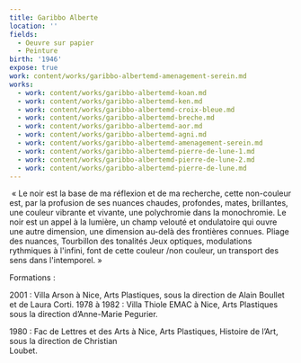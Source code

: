 ```yaml
---
title: Garibbo Alberte
location: ''
fields:
  - Oeuvre sur papier
  - Peinture
birth: '1946'
expose: true
work: content/works/garibbo-albertemd-amenagement-serein.md
works:
  - work: content/works/garibbo-albertemd-koan.md
  - work: content/works/garibbo-albertemd-ken.md
  - work: content/works/garibbo-albertemd-croix-bleue.md
  - work: content/works/garibbo-albertemd-breche.md
  - work: content/works/garibbo-albertemd-aor.md
  - work: content/works/garibbo-albertemd-agni.md
  - work: content/works/garibbo-albertemd-amenagement-serein.md
  - work: content/works/garibbo-albertemd-pierre-de-lune-1.md
  - work: content/works/garibbo-albertemd-pierre-de-lune-2.md
  - work: content/works/garibbo-albertemd-pierre-de-lune.md
---
```


 « Le noir est la base de ma réflexion et de ma recherche, cette non-couleur est, par la profusion de ses nuances chaudes, profondes, mates, brillantes, une couleur vibrante et vivante, une polychromie dans la monochromie. Le noir est un appel à la lumière, un champ velouté et ondulatoire qui ouvre une autre dimension, une dimension au-delà des frontières connues. Pliage des nuances, Tourbillon des tonalités Jeux optiques, modulations rythmiques à l'infini, font de cette couleur /non couleur, un transport des sens dans l'intemporel. »

Formations :

2001 : Villa Arson à Nice, Arts Plastiques, sous la direction de Alain Boullet et de Laura Corti.
1978 à 1982 : Villa Thiole EMAC à Nice, Arts Plastiques sous la direction d’Anne-Marie Pegurier. 

1980 : Fac de Lettres et des Arts à Nice, Arts Plastiques, Histoire de l’Art, sous la direction de Christian Loubet.                                                                                                                                                                                                 
